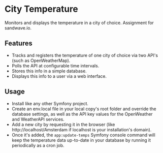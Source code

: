 # City Temperature
Monitors and displays the temperature in a city of choice. Assignment for sandwave.io.

## Features
- Tracks and registers the temperature of one city of choice via two API's (such as OpenWeatherMap).
- Polls the API at configurable time intervals.
- Stores this info in a simple database.
- Displays this info to a user via a web interface.

## Usage
- Install like any other Symfony project.
- Create an env.local file in your local copy's root folder and override the database settings, as well as the API key values for the OpenWeather and WeatherAPI services.
- Add a new city by requesting it in the browser (like http://localhost/Amsterdam if localhost is your installation's domain).
- Once it's added, the `app:update-temps` Symfony console command will keep the temperature data up-to-date in your database by running it periodically as a cron job.
